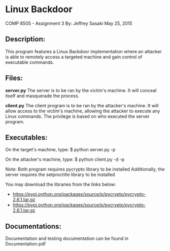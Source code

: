 Linux Backdoor
================================================================================
COMP 8505 - Assignment 3
By: Jeffrey Sasaki
May 25, 2015

Description:
--------------------------------------------------------------------------------
This program features a Linux Backdoor implementation where an attacker is able
to remotely access a targeted machine and gain control of executable commands.

Files:
--------------------------------------------------------------------------------
**server.py**
The server is to be ran by the victim's machine. It will conceal itself and
masquerade the process.

**client.py**
The client program is to be ran by the attacker's machine. It will allow access
to the victim's machine, allowing the attacker to execute any Linux commands.
The privilege is based on who executed the server program.

Executables:
--------------------------------------------------------------------------------
On the target's machine, type:
$ python server.py -p <port>

On the attacker's machine, type:
$ python client.py -d <host ip> -p <port>

Note:
Both program requires pycrypto library to be installed Additionally, the server
requires the setproctitle library to be installed

You may download the libraries from the links below:
- https://pypi.python.org/packages/source/p/pycrypto/pycrypto-2.6.1.tar.gz
- https://pypi.python.org/packages/source/p/pycrypto/pycrypto-2.6.1.tar.gz

Documentations:
---------------------------------------------------------------------------------
Documentation and testing documentation can be found in Documentation.pdf